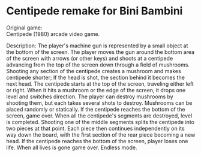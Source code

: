 # Centipede remake for Bini Bambini

Original game:  
Centipede (1980) arcade video game. 

Description:
The player's machine gun is represented by a small object at the bottom of the screen. The player moves the gun around the bottom area of the screen with arrows (or other keys) and  shoots  at  a  centipede  advancing  from  the top of the screen down through a field of mushrooms.  Shooting  any  section  of  the  centipede  creates  a  mushroom  and  makes centipede shorter; If the head is shot, the section behind it becomes the next head. 
The centipede starts at the top of the screen, traveling either left or right. When it hits a mushroom or the edge of the screen, it drops one level and switches direction. The player can  destroy  mushrooms  by  shooting  them,  but  each  takes  several  shots  to  destroy. Mushrooms can be placed randomly or statically. If the centipede reaches the bottom of the screen, game over. When all the centipede's segments are destroyed, level is completed.
Shooting  one  of  the  middle  segments  splits  the  centipede  into  two pieces at that point. Each piece then continues independently on its way down the board, with the first section of the rear piece becoming a new head.
If  the  centipede  reaches  the bottom of the screen, player loses one life. When all lives is gone game over.
Endless mode.
